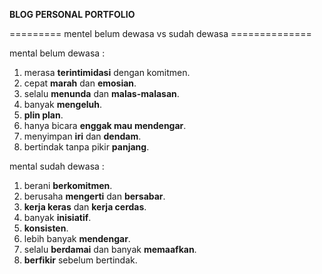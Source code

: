 **BLOG PERSONAL PORTFOLIO**


========= mentel belum dewasa vs sudah dewasa ==============

mental belum dewasa :

1. merasa **terintimidasi** dengan komitmen.
2. cepat **marah** dan **emosian**.
3. selalu **menunda** dan **malas-malasan**.
4. banyak **mengeluh**.
5. **plin plan**.
6. hanya bicara **enggak mau mendengar**.
7. menyimpan **iri** dan **dendam**.
8. bertindak tanpa pikir **panjang**.

mental sudah dewasa : 

1. berani **berkomitmen**.
2. berusaha **mengerti** dan **bersabar**.
3. **kerja keras** dan **kerja cerdas**.
4. banyak **inisiatif**.
5. **konsisten**.
6. lebih banyak **mendengar**.
7. selalu **berdamai** dan banyak **memaafkan**.
8. **berfikir** sebelum bertindak.
